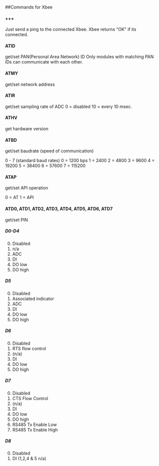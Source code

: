 ##Commands for Xbee

#### +++
Just send a ping to the connected Xbee. Xbee returns "OK" if its connected.

#### ATID
get/set PAN(Personal Area Network) ID
Only modules with matching PAN IDs can communicate with each other.

#### ATMY
get/set network address

#### ATIR
get/set sampling rate of ADC
0 = disabled
10 = every 10 msec.

#### ATHV
get hardware version

#### ATBD
get/set baudrate (speed of communication)

0 - 7 (standard baud rates)
0 = 1200 bps
1 = 2400
2 = 4800
3 = 9600
4 = 19200
5 = 38400
6 = 57600
7 = 115200

#### ATAP
get/set API operation

0 = AT
1 = API

#### ATD0, ATD1, ATD2, ATD3, ATD4, ATD5, ATD6, ATD7
get/set PIN

##### D0-D4
0. Disabled
1. n/a
2. ADC
3. DI
4. DO low
5. DO high

##### D5
0. Disabled
1. Associated indicator
2. ADC
3. DI
4. DO low
5. DO high

##### D6
0. Disabled
1. RTS flow control
2. (n/a)
3. DI
4. DO low
5. DO high

##### D7
0. Disabled
1. CTS Flow Control
2. (n/a)
3. DI
4. DO low
5. DO high
6. RS485 Tx Enable Low
7. RS485 Tx Enable High
 
##### D8
0. Disabled
3. DI
(1,2,4 & 5 n/a)


